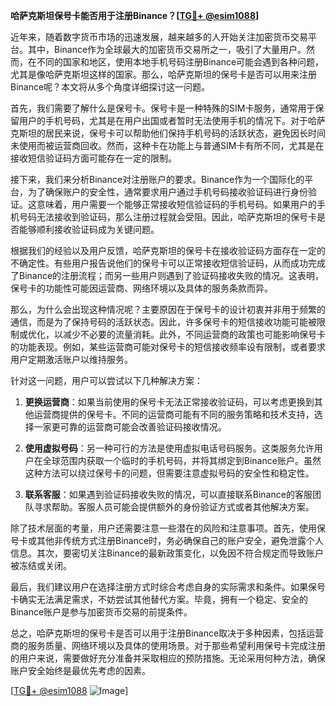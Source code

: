 **哈萨克斯坦保号卡能否用于注册Binance？[[TG💪+ @esim1088](https://t.me/s/esim1088)]**

近年来，随着数字货币市场的迅速发展，越来越多的人开始关注加密货币交易平台。其中，Binance作为全球最大的加密货币交易所之一，吸引了大量用户。然而，在不同的国家和地区，使用本地手机号码注册Binance可能会遇到各种问题，尤其是像哈萨克斯坦这样的国家。那么，哈萨克斯坦的保号卡是否可以用来注册Binance呢？本文将从多个角度详细探讨这一问题。

首先，我们需要了解什么是保号卡。保号卡是一种特殊的SIM卡服务，通常用于保留用户的手机号码，尤其是在用户出国或者暂时无法使用手机的情况下。对于哈萨克斯坦的居民来说，保号卡可以帮助他们保持手机号码的活跃状态，避免因长时间未使用而被运营商回收。然而，这种卡在功能上与普通SIM卡有所不同，尤其是在接收短信验证码方面可能存在一定的限制。

接下来，我们来分析Binance对注册账户的要求。Binance作为一个国际化的平台，为了确保账户的安全性，通常要求用户通过手机号码接收验证码进行身份验证。这意味着，用户需要一个能够正常接收短信验证码的手机号码。如果用户的手机号码无法接收到验证码，那么注册过程就会受阻。因此，哈萨克斯坦的保号卡是否能够顺利接收验证码成为关键问题。

根据我们的经验以及用户反馈，哈萨克斯坦的保号卡在接收验证码方面存在一定的不确定性。有些用户报告说他们的保号卡可以正常接收短信验证码，从而成功完成了Binance的注册流程；而另一些用户则遇到了验证码接收失败的情况。这表明，保号卡的功能性可能因运营商、网络环境以及具体的服务条款而异。

那么，为什么会出现这种情况呢？主要原因在于保号卡的设计初衷并非用于频繁的通信，而是为了保持号码的活跃状态。因此，许多保号卡的短信接收功能可能被限制或优化，以减少不必要的流量消耗。此外，不同运营商的政策也可能影响保号卡的功能表现。例如，某些运营商可能对保号卡的短信接收频率设有限制，或者要求用户定期激活账户以维持服务。

针对这一问题，用户可以尝试以下几种解决方案：

1. **更换运营商**：如果当前使用的保号卡无法正常接收验证码，可以考虑更换到其他运营商提供的保号卡。不同的运营商可能有不同的服务策略和技术支持，选择一家更可靠的运营商可能会改善验证码接收情况。

2. **使用虚拟号码**：另一种可行的方法是使用虚拟电话号码服务。这类服务允许用户在全球范围内获取一个临时的手机号码，并将其绑定到Binance账户。虽然这种方法可以绕过保号卡的问题，但需要注意虚拟号码的安全性和稳定性。

3. **联系客服**：如果遇到验证码接收失败的情况，可以直接联系Binance的客服团队寻求帮助。客服人员可能会提供额外的身份验证方式或者其他解决方案。

除了技术层面的考量，用户还需要注意一些潜在的风险和注意事项。首先，使用保号卡或其他非传统方式注册Binance时，务必确保自己的账户安全，避免泄露个人信息。其次，要密切关注Binance的最新政策变化，以免因不符合规定而导致账户被冻结或关闭。

最后，我们建议用户在选择注册方式时综合考虑自身的实际需求和条件。如果保号卡确实无法满足需求，不妨尝试其他替代方案。毕竟，拥有一个稳定、安全的Binance账户是参与加密货币交易的前提条件。

总之，哈萨克斯坦的保号卡是否可以用于注册Binance取决于多种因素，包括运营商的服务质量、网络环境以及具体的使用场景。对于那些希望利用保号卡完成注册的用户来说，需要做好充分准备并采取相应的预防措施。无论采用何种方法，确保账户安全始终是最优先考虑的因素。

[[TG💪+ @esim1088](https://t.me/s/esim1088) ![Image](https://i.postimg.cc/4NQfJmqS/Snipaste-2025-05-13-00-14-12.png)]
